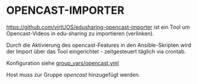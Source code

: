 # OPENCAST-IMPORTER

https://github.com/virtUOS/edusharing-opencast-importer ist ein Tool um Opencast-Videos in edu-sharing zu importieren (verlinken).

Durch die Aktivierung des opencast-Features in den Ansible-Skripten wird der Import über das Tool eingerichtet - zeitgesteuert täglich via crontab.

Konfiguration siehe [group_vars/opencast.yml](ansible/group_vars/opencast.yml)

Host muss zur Gruppe *opencast* hinzugefügt werden.
